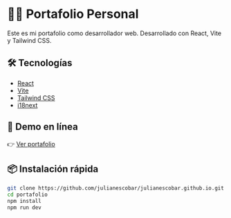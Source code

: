 # 🧑‍💻 Portafolio Personal

Este es mi portafolio como desarrollador web. Desarrollado con React, Vite y Tailwind CSS. 

## 🛠️ Tecnologías

- [React](https://reactjs.org/)
- [Vite](https://vitejs.dev/)
- [Tailwind CSS](https://tailwindcss.com/)
- [i18next](https://www.i18next.com/)

## 🚀 Demo en línea

👉 [Ver portafolio](https://julianescobar.github.io/)

## 📦 Instalación rápida

```bash
git clone https://github.com/julianescobar/julianescobar.github.io.git
cd portafolio
npm install
npm run dev
